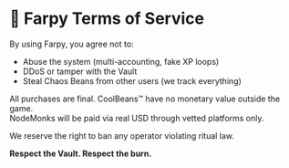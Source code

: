 # 📜 Farpy Terms of Service

By using Farpy, you agree not to:
- Abuse the system (multi-accounting, fake XP loops)
- DDoS or tamper with the Vault
- Steal Chaos Beans from other users (we track everything)

All purchases are final. CoolBeans™ have no monetary value outside the game.  
NodeMonks will be paid via real USD through vetted platforms only.

We reserve the right to ban any operator violating ritual law.

**Respect the Vault. Respect the burn.**
